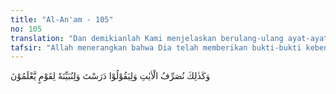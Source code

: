 ```yaml
---
title: "Al-An'am - 105"
no: 105
translation: "Dan demikianlah Kami menjelaskan berulang-ulang ayat-ayat Kami agar orang-orang musyrik mengatakan, “Engkau telah mempelajari ayat-ayat itu (dari Ahli Kitab),” dan agar Kami menjelaskan Al-Qur'an itu kepada orang-orang yang mengetahui."
tafsir: "Allah menerangkan bahwa Dia telah memberikan bukti-bukti kebenaran secara berulang-ulang di dalam ayat-ayat-Nya dengan gaya bahasa yang beraneka ragam dengan maksud agar dapat memberikan keyakinan yang penuh kepada seluruh manusia dan untuk menghilangkan keragu-raguan, serta memberikan daya tarik kepada mereka agar mereka dapat menerima kebenaran itu dengan penuh kesadaran, dan untuk memberikan alasan kepada kaum Muslimin dalam menghadapi bantahan orang-orang musyrik. Karena orang-orang musyrik mendustakan ayat-ayat Allah dengan mengatakan Nabi Muhammad mempelajari ayat-ayat itu dari orang lain atau menghafal berita-berita dari orang-orang yang terdahulu seperti firman Allah:\n\n¦ lalu dibacakanlah dongeng itu kepadanya setiap pagi dan petang.\" (al-Furqan/25: 5)\n\nMenurut al-Farra', Al-Qur'an mengandung ayat-ayat yang benar dan dapat diterima oleh orang-orang yang bersih hatinya dan mempunyai niat yang kuat untuk menerima ilmu pengetahuan sehingga dapat menerima kebenaran itu dengan penuh keinsyafan."
---
```


وَكَذٰلِكَ نُصَرِّفُ الْاٰيٰتِ وَلِيَقُوْلُوْا دَرَسْتَ وَلِنُبَيِّنَهٗ لِقَوْمٍ يَّعْلَمُوْنَ  
